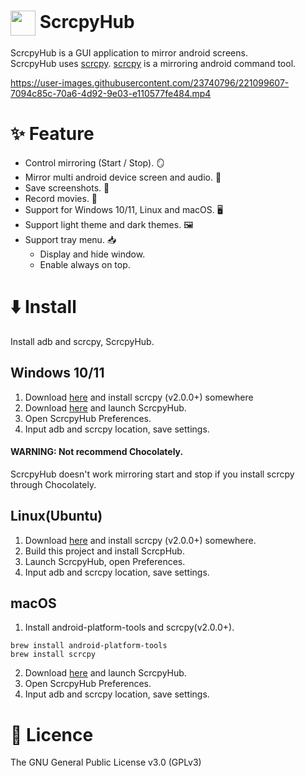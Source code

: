 # <img align="center" width=40 src="https://github.com/kaleidot725/ScrcpyHub/blob/master/icons/icon-64x64.png"> ScrcpyHub

ScrcpyHub is a GUI application to mirror android screens.   
ScrcpyHub uses [scrcpy](https://github.com/Genymobile/scrcpy). [scrcpy](https://github.com/Genymobile/scrcpy) is a
mirroring android command tool.

https://user-images.githubusercontent.com/23740796/221099607-7094c85c-70a6-4d92-9e03-e110577fe484.mp4

# ✨ Feature

- Control mirroring (Start / Stop). 🪞
- Mirror multi android device screen and audio. 📱
- Save screenshots. 📸
- Record movies. 🎥
- Support for Windows 10/11, Linux and macOS. 🖥️
- Support light theme and dark themes. 🖼️
- Support tray menu. 📥
  - Display and hide window.
  - Enable always on top.

# ⬇️ Install

Install adb and scrcpy, ScrcpyHub.

## Windows 10/11

1. Download [here](https://github.com/Genymobile/scrcpy#windows) and install scrcpy (v2.0.0+) somewhere
2. Download [here](https://github.com/kaleidot725/ScrcpyHub/releases/tag/v1.9.0) and launch ScrcpyHub.
3. Open ScrcpyHub Preferences.
4. Input adb and scrcpy location, save settings.


#### WARNING: Not recommend Chocolately.

ScrcpyHub doesn't work mirroring start and stop if you install scrcpy through Chocolately.

## Linux(Ubuntu)

1. Download [here](https://github.com/Genymobile/scrcpy#windows) and install scrcpy (v2.0.0+) somewhere.
2. Build this project and install ScrcpHub.
3. Launch ScrcpyHub, open Preferences.
4. Input adb and scrcpy location, save settings.

## macOS

1. Install android-platform-tools and scrcpy(v2.0.0+).

```
brew install android-platform-tools
brew install scrcpy
```

2. Download [here](https://github.com/kaleidot725/ScrcpyHub/releases/tag/v2.0.0) and launch ScrcpyHub.
3. Open ScrcpyHub Preferences.
4. Input adb and scrcpy location, save settings.

# 🎫 Licence

The GNU General Public License v3.0 (GPLv3)
